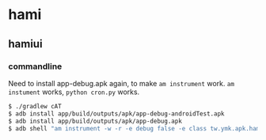 # hami

## hamiui
### commandline
Need to install app-debug.apk again, to make `am instrument` work.
`am instument` works, `python cron.py` works.

```sh
$ ./gradlew cAT
$ adb install app/build/outputs/apk/app-debug-androidTest.apk
$ adb install app/build/outputs/apk/app-debug.apk
$ adb shell "am instrument -w -r -e debug false -e class tw.ymk.apk.hamiui.HamiAutoInstrument#autoHamiDownload tw.ymk.apk.hamiui.test/android.support.test.runner.AndroidJUnitRunner"
```
